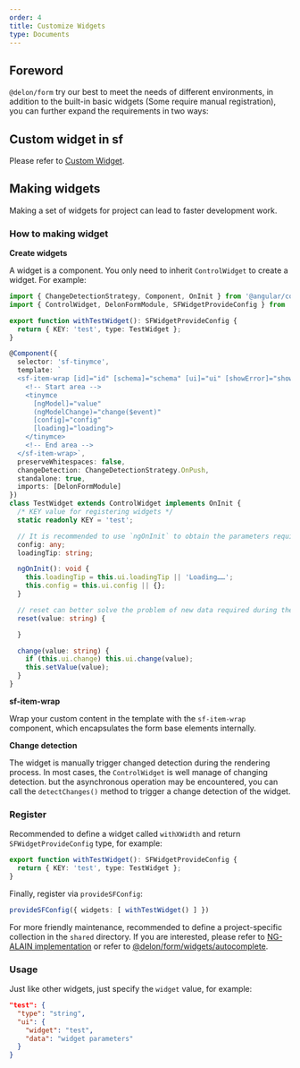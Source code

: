 ```yaml
---
order: 4
title: Customize Widgets
type: Documents
---
```


## Foreword

`@delon/form` try our best to meet the needs of different environments, in addition to the built-in basic widgets (Some require manual registration), you can further expand the requirements in two ways:

## Custom widget in sf

Please refer to [Custom Widget](/form/custom).

## Making widgets

Making a set of widgets for project can lead to faster development work.

### How to making widget

**Create widgets**

A widget is a component. You only need to inherit `ControlWidget` to create a widget. For example:

```ts
import { ChangeDetectionStrategy, Component, OnInit } from '@angular/core';
import { ControlWidget, DelonFormModule, SFWidgetProvideConfig } from '@delon/form';

export function withTestWidget(): SFWidgetProvideConfig {
  return { KEY: 'test', type: TestWidget };
}

@Component({
  selector: 'sf-tinymce',
  template: `
  <sf-item-wrap [id]="id" [schema]="schema" [ui]="ui" [showError]="showError" [error]="error" [showTitle]="schema.title">
    <!-- Start area -->
    <tinymce
      [ngModel]="value"
      (ngModelChange)="change($event)"
      [config]="config"
      [loading]="loading">
    </tinymce>
    <!-- End area -->
  </sf-item-wrap>`,
  preserveWhitespaces: false,
  changeDetection: ChangeDetectionStrategy.OnPush,
  standalone: true,
  imports: [DelonFormModule]
})
class TestWidget extends ControlWidget implements OnInit {
  /* KEY value for registering widgets */
  static readonly KEY = 'test';

  // It is recommended to use `ngOnInit` to obtain the parameters required by the component.
  config: any;
  loadingTip: string;

  ngOnInit(): void {
    this.loadingTip = this.ui.loadingTip || 'Loading……';
    this.config = this.ui.config || {};
  }

  // reset can better solve the problem of new data required during the form reset process
  reset(value: string) {

  }

  change(value: string) {
    if (this.ui.change) this.ui.change(value);
    this.setValue(value);
  }
}
```

**sf-item-wrap**

Wrap your custom content in the template with the `sf-item-wrap` component, which encapsulates the form base elements internally.

**Change detection**

The widget is manually trigger changed detection during the rendering process. In most cases, the `ControlWidget` is well manage of changing detection. but the asynchronous operation may be encountered, you can call the `detectChanges()` method to trigger a change detection of the widget.

### Register

Recommended to define a widget called `withXWidth` and return `SFWidgetProvideConfig` type, for example:

```ts
export function withTestWidget(): SFWidgetProvideConfig {
  return { KEY: 'test', type: TestWidget };
}
```

Finally, register via `provideSFConfig`:

```ts
provideSFConfig({ widgets: [ withTestWidget() ] })
```

For more friendly maintenance, recommended to define a project-specific collection in the `shared` directory. If you are interested, please refer to [NG-ALAIN implementation](https://github.com/ng-alain/ng-alain/blob/master/src/app/shared/json-schema/) or refer to [@delon/form/widgets/autocomplete](https://github.com/ng-alain/delon/tree/master/packages/form/widgets/autocomplete).

### Usage

Just like other widgets, just specify the `widget` value, for example:

```json
"test": {
  "type": "string",
  "ui": {
    "widget": "test",
    "data": "widget parameters"
  }
}
```
